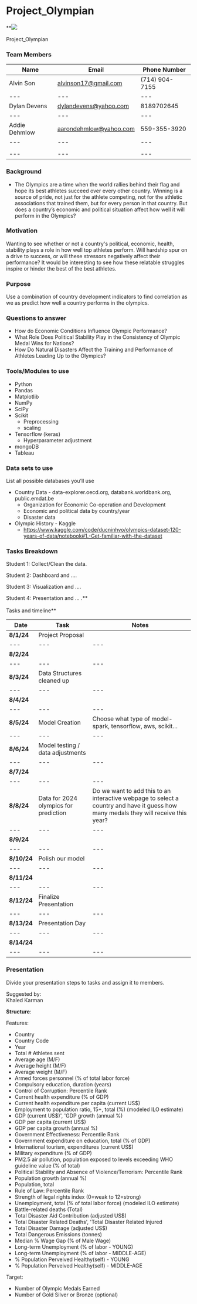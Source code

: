 # Project_Olympian

**![]("Overview/Logo.png)



Project_Olympian

### **Team Members**

| **Name** | **Email** | **Phone Number** |
| --- | --- | --- |
| Alvin Son | <alvinson17@gmail.com> | (714) 904-7155 |
| --- | --- | --- |
| Dylan Devens | <dylandevens@yahoo.com> | 8189702645 |
| --- | --- | --- |
| Addie Dehmlow | <aarondehmlow@yahoo.com> | 559-355-3920 |
| --- | --- | --- |
|     |     |     |
| --- | --- | --- |

### **Background**

- The Olympics are a time when the world rallies behind their flag and hope its best athletes succeed over every other country. Winning is a source of pride, not just for the athlete competing, not for the athletic associations that trained them, but for every person in that country. But does a country’s economic and political situation affect how well it will perform in the Olympics?

### **Motivation**

Wanting to see whether or not a country's political, economic, health, stability plays a role in how well top athletes perform. Will hardship spur on a drive to success, or will these stressors negatively affect their performance? It would be interesting to see how these relatable struggles inspire or hinder the best of the best athletes.

### **Purpose**

Use a combination of country development indicators to find correlation as we as predict how well a country performs in the olympics.

### **Questions to answer**

- How do Economic Conditions Influence Olympic Performance?
- What Role Does Political Stability Play in the Consistency of Olympic Medal Wins for Nations?
- How Do Natural Disasters Affect the Training and Performance of Athletes Leading Up to the Olympics?

### **Tools/Modules to use**

- Python
- Pandas
- Matplotlib
- NumPy
- SciPy
- Scikit
  - Preprocessing
  - scaling
- Tensorflow (keras)
  - Hyperparameter adjustment
- mongoDB
- Tableau

###

### **Data sets to use**

List all possible databases you’ll use

- Country Data - data-explorer.oecd.org, databank.worldbank.org, public.emdat.be
  - Organization for Economic Co-operation and Development
  - Economic and political data by country/year
  - Disaster data
- Olympic History - Kaggle
  - <https://www.kaggle.com/code/ducninhvo/olympics-dataset-120-years-of-data/notebook#1.-Get-familiar-with-the-dataset>

### **Tasks Breakdown**

Student 1: Collect/Clean the data.

Student 2: Dashboard and ….

Student 3: Visualization and ….

Student 4: Presentation and … .**  
<br/>Tasks and timeline**

| **Date** | **Task** | **Notes** |
| --- | --- | --- |
| **8/1/24** | Project Proposal |     |
| --- | --- | --- |
| **8/2/24** |     |     |
| --- | --- | --- |
| **8/3/24** | Data Structures cleaned up |     |
| --- | --- | --- |
| **8/4/24** |     |     |
| --- | --- | --- |
| **8/5/24** | Model Creation | Choose what type of model-spark, tensorflow, aws, scikit… |
| --- | --- | --- |
| **8/6/24** | Model testing / data adjustments |     |
| --- | --- | --- |
| **8/7/24** |     |     |
| --- | --- | --- |
| **8/8/24** | Data for 2024 olympics for prediction | Do we want to add this to an interactive webpage to select a country and have it guess how many medals they will receive this year? |
| --- | --- | --- |
| **8/9/24** |     |     |
| --- | --- | --- |
| **8/10/24** | Polish our model |     |
| --- | --- | --- |
| **8/11/24** |     |     |
| --- | --- | --- |
| **8/12/24** | Finalize Presentation |     |
| --- | --- | --- |
| **8/13/24** | Presentation Day |     |
| --- | --- | --- |
| **8/14/24** |     |     |
| --- | --- | --- |

### **Presentation**

Divide your presentation steps to tasks and assign it to members.

Suggested by:  
Khaled Karman

**Structure**:

Features:

- Country
- Country Code
- Year
- Total # Athletes sent
- Average age (M/F)
- Average height (M/F)
- Average weight (M/F)
- Armed forces personnel (% of total labor force)
- Compulsory education, duration (years)
- Control of Corruption: Percentile Rank
- Current health expenditure (% of GDP)
- Current health expenditure per capita (current US$)
- Employment to population ratio, 15+, total (%) (modeled ILO estimate)
- GDP (current US$)', 'GDP growth (annual %)
- GDP per capita (current US$)
- GDP per capita growth (annual %)
- Government Effectiveness: Percentile Rank
- Government expenditure on education, total (% of GDP)
- International tourism, expenditures (current US$)
- Military expenditure (% of GDP)
- PM2.5 air pollution, population exposed to levels exceeding WHO guideline value (% of total)
- Political Stability and Absence of Violence/Terrorism: Percentile Rank
- Population growth (annual %)
- Population, total
- Rule of Law: Percentile Rank
- Strength of legal rights index (0=weak to 12=strong)
- Unemployment, total (% of total labor force) (modeled ILO estimate)
- Battle-related deaths (Total)
- Total Disaster Aid Contribution (adjusted US$)
- Total Disaster Related Deaths', 'Total Disaster Related Injured
- Total Disaster Damage (adjusted US$)
- Total Dangerous Emissions (tonnes)
- Median % Wage Gap (% of Male Wage)
- Long-term Unemployment (% of labor - YOUNG)
- Long-term Unemployment (% of labor - MIDDLE-AGE)
- % Population Perveived Healthy(self) - YOUNG
- % Population Perveived Healthy(self) - MIDDLE-AGE


Target:

- Number of Olympic Medals Earned
- Number of Gold Silver or Bronze (optional)

